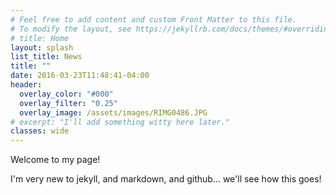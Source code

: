 ```yaml
---
# Feel free to add content and custom Front Matter to this file.
# To modify the layout, see https://jekyllrb.com/docs/themes/#overriding-theme-defaults
# title: Home
layout: splash
list_title: News
title: ""
date: 2016-03-23T11:48:41-04:00
header:
  overlay_color: "#000"
  overlay_filter: "0.25"
  overlay_image: /assets/images/RIMG0486.JPG
# excerpt: "I'll add something witty here later."
classes: wide
---
```


Welcome to my page!

I'm very new to jekyll, and markdown, and github... we'll see how this goes!
